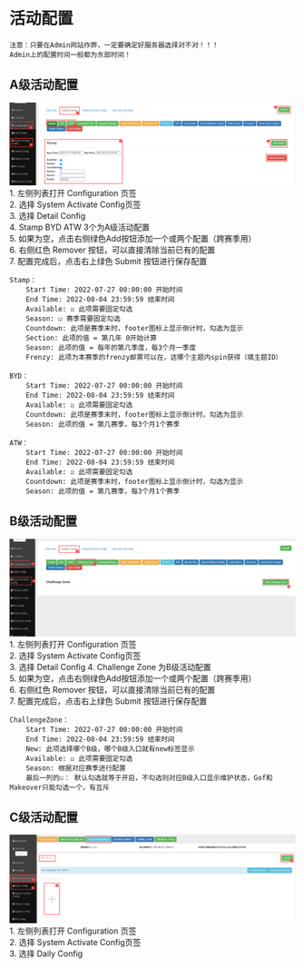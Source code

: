 # 活动配置
<!-- [活动配置页](http://192.168.201.203:8000/dashboard/config) -->
    注意：只要在Admin网站作弊，一定要确定好服务器选择对不对！！！
    Admin上的配置时间一般都为东部时间！
## A级活动配置
![A级功能配置](images/A_system1.png)
    1. 左侧列表打开 Configuration 页签  
    2. 选择 System Activate Config页签  
    3. 选择 Detail Config  
    4. Stamp BYD ATW 3个为A级活动配置  
    5. 如果为空，点击右侧绿色Add按钮添加一个或两个配置（跨赛季用）  
    6. 右侧红色 Remover 按钮，可以直接清除当前已有的配置  
    7. 配置完成后，点击右上绿色 Submit 按钮进行保存配置  

    Stamp：  
        Start Time: 2022-07-27 00:00:00 开始时间  
        End Time: 2022-08-04 23:59:59 结束时间  
        Available: ☑ 此项需要固定勾选  
        Season: ☑ 赛季需要固定勾选  
        Countdown: 此项是赛季末时，footer图标上显示倒计时，勾选为显示  
        Section: 此项的值 = 第几年 0开始计算  
        Season: 此项的值 = 每年的第几季度，每3个月一季度  
        Frenzy: 此项为本赛季的frenzy邮票可以在，这哪个主题内spin获得（填主题ID）  

    BYD：  
        Start Time: 2022-07-27 00:00:00 开始时间  
        End Time: 2022-08-04 23:59:59 结束时间  
        Available: ☑ 此项需要固定勾选    
        Countdown: 此项是赛季末时，footer图标上显示倒计时，勾选为显示  
        Season: 此项的值 = 第几赛季，每3个月1个赛季  

    ATW：  
        Start Time: 2022-07-27 00:00:00 开始时间  
        End Time: 2022-08-04 23:59:59 结束时间  
        Available: ☑ 此项需要固定勾选    
        Countdown: 此项是赛季末时，footer图标上显示倒计时，勾选为显示  
        Season: 此项的值 = 第几赛季，每3个月1个赛季  

## B级活动配置
![B级功能配置](images/B_system1.png)
    1. 左侧列表打开 Configuration 页签  
    2. 选择 System Activate Config页签  
    3. 选择 Detail Config
    4. Challenge Zone 为B级活动配置  
    5. 如果为空，点击右侧绿色Add按钮添加一个或两个配置（跨赛季用）  
    6. 右侧红色 Remover 按钮，可以直接清除当前已有的配置  
    7. 配置完成后，点击右上绿色 Submit 按钮进行保存配置 

    ChallengeZone：  
        Start Time: 2022-07-27 00:00:00 开始时间  
        End Time: 2022-08-04 23:59:59 结束时间  
        New: 此项选择哪个B级，哪个B级入口就有new标签显示
        Available: ☑ 此项需要固定勾选  
        Season:	根据对应赛季进行配置
        最后一列的☑： 默认勾选就等于开启，不勾选则对应B级入口显示维护状态，Gof和Makeover只能勾选一个，有互斥  

## C级活动配置
![B级功能配置](images/C_config1.png)
    1. 左侧列表打开 Configuration 页签  
    2. 选择 System Activate Config页签  
    3. 选择 Daily Config